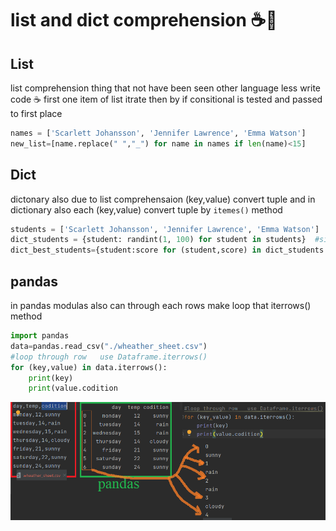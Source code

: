 # list and dict comprehension ☕💎

## List

list comprehension thing   that  not have been seen other language
less  write code ☕
first one item of list itrate then by if consitional is tested  and passed to first place  
```python
names = ['Scarlett Johansson', 'Jennifer Lawrence', 'Emma Watson']           
new_list=[name.replace(" ","_") for name in names if len(name)<15]
```
## Dict
dictonary also  due to  list comprehensaion   (key,value) convert tuple  and  in dictionary also each (key,value) convert tuple  by `itemes()` method

```python
students = ['Scarlett Johansson', 'Jennifer Lawrence', 'Emma Watson']      
dict_students = {student: randint(1, 100) for student in students}  #sitution1️⃣list to dict 
dict_best_students={student:score for (student,score) in dict_students.items() if score>30 } #sitution2️⃣dict to new dict
```

## pandas
in pandas modulas also  can through each rows make loop  that  iterrows() method

```python
import pandas
data=pandas.read_csv("./wheather_sheet.csv")
#loop through row   use Dataframe.iterrows()
for (key,value) in data.iterrows():
    print(key)
    print(value.codition
```
![panda](https://raw.githubusercontent.com/wer340/python-angelayu/main/day-26/image/loopRows.png)
